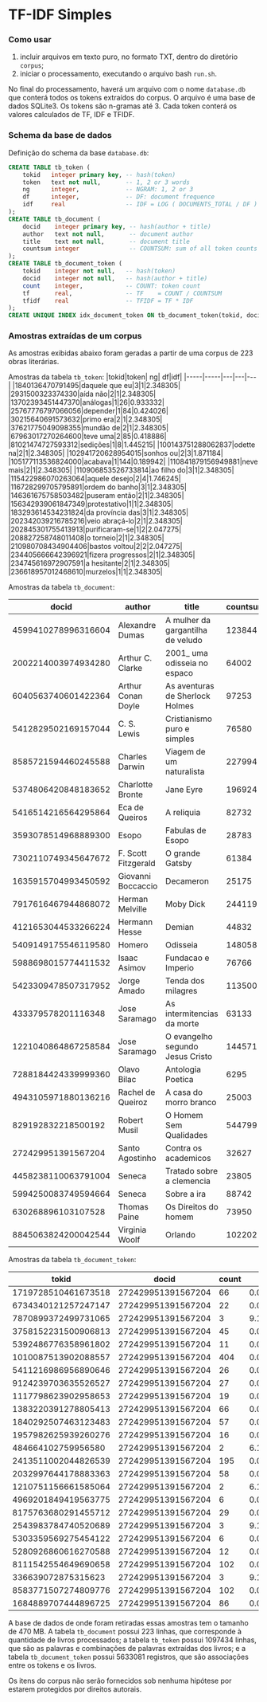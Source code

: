 # TF-IDF Simples

### Como usar

1. incluir arquivos em texto puro, no formato TXT, dentro do diretório `corpus`;
2. iniciar o processamento, executando o arquivo bash `run.sh`.

No final do processamento, haverá um arquivo com o nome `database.db` que conterá todos os tokens extraídos do corpus. O arquivo é uma base de dados SQLite3. Os tokens são n-gramas até 3. Cada token conterá os valores calculados de TF, IDF e TFIDF.

### Schema da base de dados

Definição do schema da base `database.db`:

```sql
CREATE TABLE tb_token (
	tokid   integer primary key, -- hash(token)
	token   text not null,       -- 1, 2 or 3 words
	ng      integer,             -- NGRAM: 1, 2 or 3
	df      integer,             -- DF: document frequence
	idf     real                 -- IDF = LOG ( DOCUMENTS_TOTAL / DF )
);
CREATE TABLE tb_document (
	docid    integer primary key, -- hash(author + title)
	author   text not null,       -- document author
	title    text not null,       -- document title
	countsum integer              -- COUNTSUM: sum of all token counts
);
CREATE TABLE tb_document_token (
	tokid    integer not null,   -- hash(token)
	docid    integer not null,   -- hash(author + title)
	count    integer,            -- COUNT: token count
	tf       real,               -- TF    = COUNT / COUNTSUM
	tfidf    real                -- TFIDF = TF * IDF
);
CREATE UNIQUE INDEX idx_document_token ON tb_document_token(tokid, docid);
```

### Amostras extraídas de um corpus

As amostras exibidas abaixo foram geradas a partir de uma corpus de 223 obras literárias.

Amostras da tabela `tb_token`:
|tokid|token| ng| df|idf|
|-----|-----|---|---|---|
|1840136470791495|daquele que eu|3|1|2.348305|
|2931500323374330|aída não|2|1|2.348305|
|13702393451447370|análogas|1|26|0.933332|
|25767776797066056|depender|1|84|0.424026|
|30215640691573632|primo era|2|1|2.348305|
|37621775049098355|mundão de|2|1|2.348305|
|67963017270264600|teve uma|2|85|0.418886|
|81021474727593312|sedições|1|8|1.445215|
|100143751288062837|odette na|2|1|2.348305|
|102941720628954015|sonhos ou|2|3|1.871184|
|105177113536824000|acabava|1|144|0.189942|
|110841879156949881|neve mais|2|1|2.348305|
|110906853526733814|ao filho do|3|1|2.348305|
|115422986070263064|aquele desejo|2|4|1.746245|
|116728299705795891|ordem do banho|3|1|2.348305|
|146361675758503482|puseram então|2|1|2.348305|
|156342939061847349|protestativo|1|1|2.348305|
|183293614534231824|da província das|3|1|2.348305|
|202342039216785216|veio abraçá-lo|2|1|2.348305|
|202845301755413913|purificaram-se|1|2|2.047275|
|208827258748011408|o torneio|2|1|2.348305|
|210980708434904406|bastos voltou|2|2|2.047275|
|234405666642396921|fizera progressos|2|1|2.348305|
|234745616972907591|a hesitante|2|1|2.348305|
|236618957012468610|murzelos|1|1|2.348305|

Amostras da tabela `tb_document`:

|docid|author|title|countsum|
|-----|------|-----|--------|
|4599410278996316604|Alexandre Dumas|A mulher da gargantilha de veludo|123844|
|2002214003974934280|Arthur C. Clarke|2001_ uma odisseia no espaco|64002|
|6040563740601422364|Arthur Conan Doyle|As aventuras de Sherlock Holmes|97253|
|5412829502169157044|C. S. Lewis|Cristianismo puro e simples|76580|
|8585721594460245588|Charles Darwin|Viagem de um naturalista|227994|
|5374806420848183652|Charlotte Bronte|Jane Eyre|196924|
|5416514216564295864|Eca de Queiros|A reliquia|82732|
|3593078514968889300|Esopo|Fabulas de Esopo|28783|
|7302110749345647672|F. Scott Fitzgerald|O grande Gatsby|61384|
|1635915704993450592|Giovanni Boccaccio|Decameron|25175|
|7917616467944868072|Herman Melville|Moby Dick|244119|
|4121653044533266224|Hermann Hesse|Demian|44832|
|5409149175546119580|Homero|Odisseia|148058|
|5988698015774411532|Isaac Asimov|Fundacao e Imperio|76766|
|5423309478507317952|Jorge Amado|Tenda dos milagres|113500|
|433379578201116348|Jose Saramago|As intermitencias da morte|63133|
|1221040864867258584|Jose Saramago|O evangelho segundo Jesus Cristo|144571|
|7288184424339999360|Olavo Bilac|Antologia Poetica|6295|
|4943105971880136216|Rachel de Queiroz|A casa do morro branco|25003|
|829192832218500192|Robert Musil|O Homem Sem Qualidades|544799|
|272429951391567204|Santo Agostinho|Contra os academicos|32627|
|4458238110063791004|Seneca|Tratado sobre a clemencia|23805|
|5994250083749594664|Seneca|Sobre a ira|88742|
|630268896103107528|Thomas Paine|Os Direitos do homem|73950|
|8845063824200042544|Virginia Woolf|Orlando|102202|

Amostras da tabela `tb_document_token`:

|tokid|docid|count| tf|tfidf|
|-----|-----|-----|---|-----|
|1719728510461673518|272429951391567204|66|0.00202286449872805|0.000233254482483832|
|6734340121257247147|272429951391567204|22|0.000674288166242682|0.000339306525270482|
|7870899372499731065|272429951391567204|3|9.19483863058203e-05|3.75872130444111e-05|
|3758152231500906813|272429951391567204|45|0.00137922579458731|2.69224875103442e-06|
|5392486776358961802|272429951391567204|11|0.000337144083121341|0.000247976553161492|
|1010087513902088557|272429951391567204|404|0.0123823826891838|0.0|
|5411216986956890646|272429951391567204|26|0.000796886014650443|7.03116437306525e-05|
|9124239703635526527|272429951391567204|27|0.000827535476752383|5.7555919943605e-05|
|1117798623902958653|272429951391567204|19|0.000582339779936862|6.42082017960585e-05|
|1383220391278805413|272429951391567204|66|0.00202286449872805|0.0|
|1840292507463123483|272429951391567204|57|0.00174701933981059|3.83802678762988e-05|
|1957982625939260276|272429951391567204|16|0.000490391393631042|0.000394390903239648|
|484664102759956580|272429951391567204|2|6.12989242038802e-05|1.10943696938119e-05|
|2413511002044826539|272429951391567204|195|0.00597664510987832|0.000766187973151071|
|2032997644178883363|272429951391567204|58|0.00177766880191253|1.39742544518344e-05|
|1210751156661585064|272429951391567204|2|6.12989242038802e-05|9.62487510344194e-05|
|4969201849419563775|272429951391567204|6|0.000183896772611641|4.94910350323352e-05|
|8175763680291455712|272429951391567204|29|0.000888834400956263|5.22812394642474e-06|
|2543983784740520689|272429951391567204|3|9.19483863058203e-05|2.6793759769516e-05|
|5303359569275454122|272429951391567204|6|0.000183896772611641|6.5665675667392e-05|
|5280926860616270588|272429951391567204|12|0.000367793545223281|0.000207058571122077|
|8111542554649690658|272429951391567204|102|0.00312624513439789|6.10243050234468e-06|
|336639072875315623|272429951391567204|3|9.19483863058203e-05|6.18545989517884e-06|
|8583771507274809776|272429951391567204|102|0.00312624513439789|1.22329972108989e-05|
|1684889707444896725|272429951391567204|86|0.00263585374076685|0.000270944677720906|

A base de dados de onde foram retiradas essas amostras tem o tamanho de 470 MB. A tabela `tb_document` possui 223 linhas, que corresponde à quantidade de livros processados; a tabela `tb_token` possui 1097434 linhas, que são as palavras e combinações de palavras extraídas dos livros; e a tabela `tb_document_token` possui 5633081 registros, que são associações entre os tokens e os livros.

Os itens do corpus não serão fornecidos sob nenhuma hipótese por estarem protegidos por direitos autorais.

